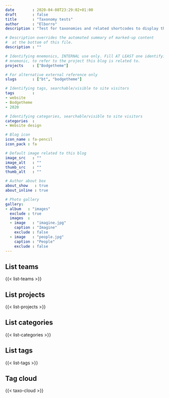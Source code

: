 ```yaml
---
date        : 2020-04-08T23:29:02+01:00
draft       : false
title       : "Taxonomy tests"
author      : "Elborro"
description : "Test for taxonomies and related shortcodes to display them in blog posts. Just a simplified overview for now. Polishing can be done later."

# Description overrides the automated summary of marked-up content
#  at the bottom of this file.
description : ""

# Identifying mnemonics, INTERNAL use only. Fill AT LEAST one identifying
# mnemonic, to refer to the project this blog is related to.
projects    : ["Bodgetheme"]

# For alternative external reference only
slugs       : ["bt", "bodgetheme"]

# Identifying tags, searchable/visible to site visitors
tags        :
- website
- Bodgetheme
- 2020

# Identifying categories, searchable/visible to site visitors
categories  :
- Website design

# Blog icon
icon_name : fa-pencil
icon_pack : fa

# Default image related to this blog
image_src   : ""
image_alt   : ""
thumb_src   : ""
thumb_alt   : ""

# Author about box
about_show   : true
about_inline : true

# Photo gallery
gallery:
- album   : "images"
  exclude : true
  images  :
  - image   : "imagine.jpg"
    caption : "Imagine"
    exclude : false
  - image   : "people.jpg"
    caption : "People"
    exclude : false
---
```


## List teams
{{< list-teams >}}

## List projects
{{< list-projects >}}

## List categories
{{< list-categories >}}

## List tags
{{< list-tags >}}

## Tag cloud
{{< taxo-cloud >}}
